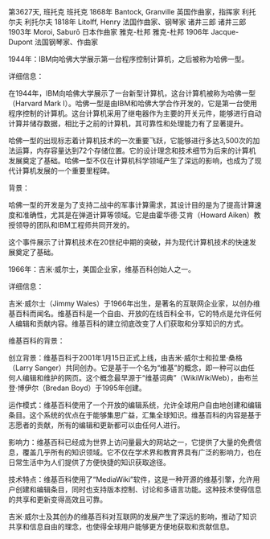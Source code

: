 第3627天, 班托克
班托克 1868年
Bantock, Granville 英国作曲家，指挥家
利托尔夫
利托尔夫 1818年
Litolff, Henry 法国作曲家、钢琴家
诸井三郎
诸井三郎 1903年
Moroi, Saburō 日本作曲家
雅克-杜邦
雅克-杜邦 1906年
Jacque-Dupont 法国钢琴家、作曲家


1944年：IBM向哈佛大学展示第一台程序控制计算机，之后被称为哈佛一型。

详细信息：

在1944年，IBM向哈佛大学展示了一台新型计算机，这台计算机被称为哈佛一型（Harvard Mark I）。哈佛一型是由IBM和哈佛大学合作开发的，它是第一台使用程序控制的计算机。这台计算机采用了继电器作为主要的开关元件，能够进行自动计算并储存数据，相比于之前的计算机，其可靠性和处理能力有了显著提升。

哈佛一型的出现标志着计算机技术的一次重要飞跃，它能够进行多达3,500次的加法运算，内存容量达到72个存储位置。它的设计理念和技术细节为后来的计算机发展奠定了基础。哈佛一型不仅在计算机科学领域产生了深远的影响，也成为了现代计算机发展的一个重要里程碑。

背景：

哈佛一型的开发是为了支持二战中的军事计算需求，其设计目的是为了提高计算速度和准确性，尤其是在弹道计算等领域。它是由霍华德·艾肯（Howard Aiken）教授领导的团队和IBM工程师共同开发的。

这个事件展示了计算机技术在20世纪中期的突破，并为现代计算机技术的快速发展奠定了基础。

1966年：吉米·威尔士，美国企业家，维基百科创始人之一。

详细信息：

吉米·威尔士（Jimmy Wales）于1966年出生，是著名的互联网企业家，以创办维基百科而闻名。维基百科是一个自由、开放的在线百科全书，它的特点是允许任何人编辑和贡献内容。维基百科的建立彻底改变了人们获取和分享知识的方式。

维基百科的背景：

创立背景：维基百科于2001年1月15日正式上线，由吉米·威尔士和拉里·桑格（Larry Sanger）共同创办。它是基于一个名为“维基”的概念，即一种可以由任何人编辑和维护的网页。这个概念最早源于“维基词典”（WikiWikiWeb），由布兰登·博伊尔（Bredan Boyd）于1995年创建。

运作模式：维基百科使用了一个开放的编辑系统，允许全球用户自由地创建和编辑条目。这个系统的优点在于能够集思广益，汇集全球知识。维基百科的内容是基于志愿者的贡献，所有的编辑和更新都可以由任何人进行。

影响力：维基百科已经成为世界上访问量最大的网站之一，它提供了大量的免费信息，覆盖几乎所有的知识领域。它不仅在学术界和教育界具有广泛的影响力，也在日常生活中为人们提供了方便快捷的知识获取途径。

技术特点：维基百科使用了“MediaWiki”软件，这是一种开源的维基引擎，允许用户创建和编辑条目，同时也支持版本控制、讨论和多语言功能。这种技术使得信息的共享和更新变得高效且可靠。

吉米·威尔士及其创办的维基百科对互联网的发展产生了深远的影响，推动了知识共享和信息自由的理念，也使得全球用户能够更方便地获取和贡献信息。
